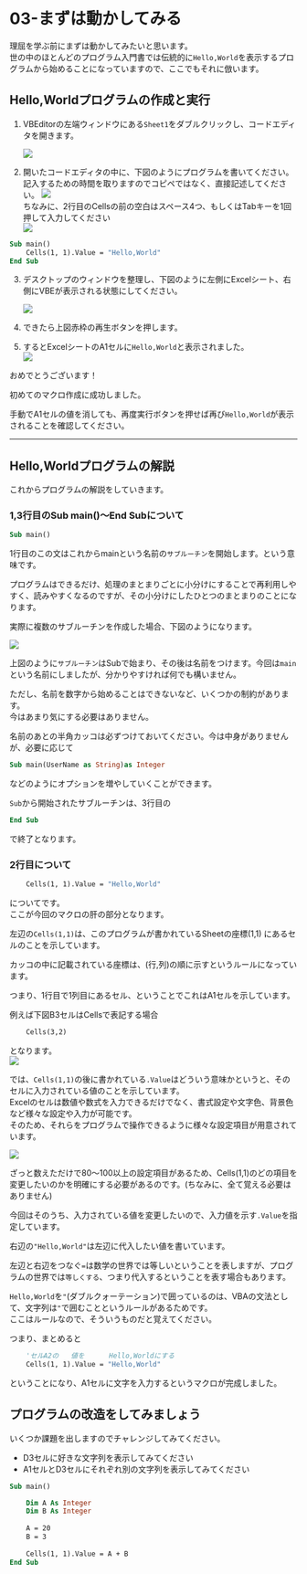 # 03-まずは動かしてみる

理屈を学ぶ前にまずは動かしてみたいと思います。  
世の中のほとんどのプログラム入門書では伝統的に`Hello,World`を表示するプログラムから始めることになっていますので、ここでもそれに倣います。  

## Hello,Worldプログラムの作成と実行

1. VBEditorの左端ウィンドウにある`Sheet1`をダブルクリックし、コードエディタを開きます。  

    ![](images/02-HelloWorld/02-HelloWorld20211712-132550.png)

2. 開いたコードエディタの中に、下図のようにプログラムを書いてください。  
    記入するための時間を取りますのでコピペではなく、直接記述してください。
    ![](images/02-HelloWorld/02-HelloWorld20211712-133125.png)  
    ちなみに、2行目のCellsの前の空白はスペース4つ、もしくはTabキーを1回押して入力してください  
 ![](images/03-HelloWorld/03-HelloWorld20221603-095253.png)


```vb
Sub main()
    Cells(1, 1).Value = "Hello,World"
End Sub
```



3. デスクトップのウィンドウを整理し、下図のように左側にExcelシート、右側にVBEが表示される状態にしてください。  

    ![](images/02-HelloWorld/02-HelloWorld20211712-134336.png)

4. できたら上図赤枠の再生ボタンを押します。
5. するとExcelシートのA1セルに`Hello,World`と表示されました。  
    ![](images/02-HelloWorld/02-HelloWorld20211712-134704.png)

おめでとうございます！  

初めてのマクロ作成に成功しました。  

手動でA1セルの値を消しても、再度実行ボタンを押せば再び`Hello,World`が表示されることを確認してください。  

<div style="page-break-before:always"></div>

---
## Hello,Worldプログラムの解説

これからプログラムの解説をしていきます。

### 1,3行目のSub main()～End Subについて

```vb
Sub main()
```
1行目のこの文はこれからmainという名前の`サブルーチン`を開始します。という意味です。

プログラムはできるだけ、処理のまとまりごとに小分けにすることで再利用しやすく、読みやすくなるのですが、その小分けにしたひとつのまとまりのことになります。  

実際に複数のサブルーチンを作成した場合、下図のようになります。  

![](images/02-HelloWorld/02-HelloWorld20211712-175513.png)  

上図のように`サブルーチン`はSubで始まり、その後は名前をつけます。今回は`main`という名前にしましたが、分かりやすければ何でも構いません。  

ただし、名前を数字から始めることはできないなど、いくつかの制約があります。  
今はあまり気にする必要はありません。  

名前のあとの半角カッコは必ずつけておいてください。今は中身がありませんが、必要に応じて  
```vb
Sub main(UserName as String)as Integer
```
などのようにオプションを増やしていくことができます。  

```Sub```から開始されたサブルーチンは、3行目の

```vb
End Sub
```
で終了となります。  

### 2行目について

```vb
    Cells(1, 1).Value = "Hello,World"
```
についてです。  
ここが今回のマクロの肝の部分となります。

左辺の```Cells(1,1)```は、このプログラムが書かれているSheetの座標(1,1)
にあるセルのことを示しています。  

カッコの中に記載されている座標は、(行,列)の順に示すというルールになっています。  

つまり、1行目で1列目にあるセル、ということでこれはA1セルを示しています。  

例えば下図B3セルはCellsで表記する場合
```vb
    Cells(3,2)
```
となります。  
![](images/02-HelloWorld/02-HelloWorld20211712-174741.png)  


では、`Cells(1,1)`の後に書かれている`.Value`はどういう意味かというと、そのセルに入力されている値のことを示しています。  
Excelのセルは数値や数式を入力できるだけでなく、書式設定や文字色、背景色など様々な設定や入力が可能です。  
そのため、それらをプログラムで操作できるように様々な設定項目が用意されています。  

![](images/02-HelloWorld/02-HelloWorld20211712-180430.png)  

ざっと数えただけで80～100以上の設定項目があるため、Cells(1,1)のどの項目を変更したいのかを明確にする必要があるのです。(ちなみに、全て覚える必要はありません)  

今回はそのうち、入力されている値を変更したいので、入力値を示す`.Value`を指定しています。

右辺の`"Hello,World"`は左辺に代入したい値を書いています。  

左辺と右辺をつなぐ`=`は数学の世界では等しいということを表しますが、プログラムの世界では`等しくする`、つまり代入するということを表す場合もあります。

`Hello,World`を`"`(ダブルクォーテーション)で囲っているのは、VBAの文法として、文字列は`"`で囲むことというルールがあるためです。  
ここはルールなので、そういうものだと覚えてください。  

つまり、まとめると
```vb
    'セルA2の   値を      Hello,Worldにする
    Cells(1, 1).Value = "Hello,World"
```

ということになり、A1セルに文字を入力するというマクロが完成しました。

## プログラムの改造をしてみましょう

いくつか課題を出しますのでチャレンジしてみてください。

- D3セルに好きな文字列を表示してみてください
- A1セルとD3セルにそれぞれ別の文字列を表示してみてください

```vb
Sub main()

    Dim A As Integer
    Dim B As Integer
    
    A = 20
    B = 3
    
    Cells(1, 1).Value = A + B
End Sub
```